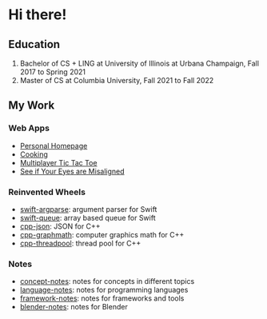 # Hi there!

## Education

1. Bachelor of CS + LING at University of Illinois at Urbana Champaign, Fall
   2017 to Spring 2021
2. Master of CS at Columbia University, Fall 2021 to Fall 2022

## My Work

### Web Apps

- [Personal Homepage](https://github.com/Zehua-Chen/personal-homepage)
- [Cooking](https://github.com/Zehua-Chen/cooking)
- [Multiplayer Tic Tac Toe](https://github.com/Zehua-Chen/multiplayer-tic-tac-toe)
- [See if Your Eyes are Misaligned](https://github.com/Zehua-Chen/eye-axis-adjustment)

### Reinvented Wheels

- [swift-argparse](https://github.com/Zehua-Chen/swift-argparse.git): argument
  parser for Swift
- [swift-queue](https://github.com/Zehua-Chen/swift-queue): array based queue
  for Swift
- [cpp-json](https://github.com/Zehua-Chen/cpp-json): JSON for C++
- [cpp-graphmath](https://github.com/Zehua-Chen/cpp-graphmath): computer
  graphics math for C++
- [cpp-threadpool](https://github.com/Zehua-Chen/cpp-threadpool): thread pool
  for C++

### Notes

- [concept-notes](https://github.com/Zehua-Chen/concept-notes): notes for
  concepts in different topics
- [language-notes](https://github.com/Zehua-Chen/language-notes): notes for
  programming languages
- [framework-notes](https://github.com/Zehua-Chen/framework-notes): notes for
  frameworks and tools
- [blender-notes](https://github.com/Zehua-Chen/framework-notes): notes for
  Blender
